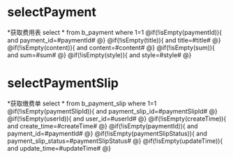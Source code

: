 selectPayment
===
*获取费用表
select * from b_payment where 1=1
@if(!isEmpty(paymentId)){
and payment_id=#paymentId#
@}
@if(!isEmpty(title)){
and title=#title#
@}
@if(!isEmpty(content)){
and content=#content#
@}
@if(!isEmpty(sum)){
and sum=#sum#
@}
@if(!isEmpty(style)){
and style=#style#
@}

selectPaymentSlip
===
*获取缴费单
select * from b_payment_slip where 1=1
@if(!isEmpty(paymentSlipId)){
and payment_slip_id=#paymentSlipId#
@}
@if(!isEmpty(userId)){
and user_id=#userId#
@}
@if(!isEmpty(createTime)){
and create_time=#createTime#
@}
@if(!isEmpty(paymentId)){
and payment_id=#paymentId#
@}
@if(!isEmpty(paymentSlipStatus)){
and payment_slip_status=#paymentSlipStatus#
@}
@if(!isEmpty(updateTime)){
and update_time=#updateTime#
@}
